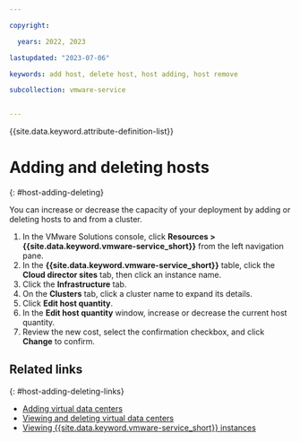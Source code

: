 ```yaml
---

copyright:

  years: 2022, 2023

lastupdated: "2023-07-06"

keywords: add host, delete host, host adding, host remove

subcollection: vmware-service


---
```


{{site.data.keyword.attribute-definition-list}}

# Adding and deleting hosts
{: #host-adding-deleting}

You can increase or decrease the capacity of your deployment by adding or deleting hosts to and from a cluster.

1. In the VMware Solutions console, click **Resources > {{site.data.keyword.vmware-service_short}}** from the left navigation pane.
2. In the **{{site.data.keyword.vmware-service_short}}** table, click the **Cloud director sites** tab, then click an instance name.
3. Click the **Infrastructure** tab.
4. On the **Clusters** tab, click a cluster name to expand its details.
5. Click **Edit host quantity**.
6. In the **Edit host quantity** window, increase or decrease the current host quantity.
7. Review the new cost, select the confirmation checkbox, and click **Change** to confirm.

## Related links
{: #host-adding-deleting-links}

* [Adding virtual data centers](/docs/vmware-service?topic=vmware-service-vdc-adding)
* [Viewing and deleting virtual data centers](/docs/vmware-service?topic=vmware-service-vdc-view-delete)
* [Viewing {{site.data.keyword.vmware-service_short}} instances](/docs/vmware-service?topic=vmware-service-tenant-viewing)
